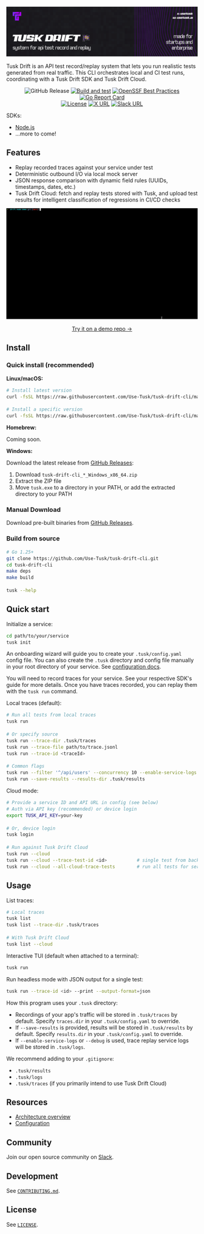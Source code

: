 ![Tusk CLI Banner](assets/tusk-banner.png)

Tusk Drift is an API test record/replay system that lets you run realistic tests generated from real traffic. This CLI orchestrates local and CI test runs, coordinating with a Tusk Drift SDK and Tusk Drift Cloud.

<div align="center">

![GitHub Release](https://img.shields.io/github/v/release/Use-Tusk/tusk-drift-cli)
[![Build and test](https://github.com/Use-Tusk/tusk-drift-cli/actions/workflows/main.yml/badge.svg?branch=main)](https://github.com/Use-Tusk/tusk-drift-cli/actions/workflows/main.yml)
[![OpenSSF Best Practices](https://www.bestpractices.dev/projects/11340/badge)](https://www.bestpractices.dev/projects/11340)
[![Go Report Card](https://goreportcard.com/badge/github.com/Use-Tusk/tusk-drift-cli)](https://goreportcard.com/report/github.com/Use-Tusk/tusk-drift-cli)
<br>
[![License](https://img.shields.io/badge/License-Apache_2.0-blue.svg)](https://opensource.org/licenses/Apache-2.0)
[![X URL](https://img.shields.io/twitter/url?url=https%3A%2F%2Fx.com%2Fusetusk&style=flat&logo=x&label=Tusk&color=BF40BF)](https://x.com/usetusk)
[![Slack URL](https://img.shields.io/badge/slack-badge?style=flat&logo=slack&label=Tusk&color=BF40BF)](https://join.slack.com/t/tusk-community/shared_invite/zt-3fve1s7ie-NAAUn~UpHsf1m_2tdoGjsQ)

</div>

SDKs:

- [Node.js](https://github.com/Use-Tusk/drift-node-sdk)
- ...more to come!

## Features

- Replay recorded traces against your service under test
- Deterministic outbound I/O via local mock server
- JSON response comparison with dynamic field rules (UUIDs, timestamps, dates, etc.)
- Tusk Drift Cloud: fetch and replay tests stored with Tusk, and upload test results for intelligent classification of regressions in CI/CD checks

<div align="center">

![Demo](assets/demo.gif)
<p><a href="https://github.com/Use-Tusk/drift-node-demo">Try it on a demo repo →</a></p>

</div>

## Install

### Quick install (recommended)

**Linux/macOS:**

```bash
# Install latest version
curl -fsSL https://raw.githubusercontent.com/Use-Tusk/tusk-drift-cli/main/install.sh | sh

# Install a specific version
curl -fsSL https://raw.githubusercontent.com/Use-Tusk/tusk-drift-cli/main/install.sh | sh -s -- v1.2.3
```

**Homebrew:**

Coming soon.

**Windows:**

Download the latest release from [GitHub Releases](https://github.com/Use-Tusk/tusk-drift-cli/releases/latest):

1. Download `tusk-drift-cli_*_Windows_x86_64.zip`
2. Extract the ZIP file
3. Move `tusk.exe` to a directory in your PATH, or add the extracted directory to your PATH

### Manual Download

Download pre-built binaries from [GitHub Releases](https://github.com/Use-Tusk/tusk-drift-cli/releases/latest).

### Build from source

```bash
# Go 1.25+
git clone https://github.com/Use-Tusk/tusk-drift-cli.git
cd tusk-drift-cli
make deps
make build

tusk --help
```

## Quick start

Initialize a service:

```bash
cd path/to/your/service
tusk init
```

An onboarding wizard will guide you to create your `.tusk/config.yaml` config file.
You can also create the `.tusk` directory and config file manually in your root directory of your service. See [configuration docs](/docs/configuration.md).

You will need to record traces for your service. See your respective SDK's guide for more details. Once you have traces recorded, you can replay them with the `tusk run` command.

Local traces (default):

```bash
# Run all tests from local traces
tusk run

# Or specify source
tusk run --trace-dir .tusk/traces
tusk run --trace-file path/to/trace.jsonl
tusk run --trace-id <traceId>

# Common flags
tusk run --filter '^/api/users' --concurrency 10 --enable-service-logs
tusk run --save-results --results-dir .tusk/results
```

Cloud mode:

```bash
# Provide a service ID and API URL in config (see below)
# Auth via API key (recommended) or device login
export TUSK_API_KEY=your-key

# Or, device login
tusk login

# Run against Tusk Drift Cloud
tusk run --cloud
tusk run --cloud --trace-test-id <id>           # single test from backend
tusk run --cloud --all-cloud-trace-tests        # run all tests for service
```

## Usage

List traces:

```bash
# Local traces
tusk list
tusk list --trace-dir .tusk/traces

# With Tusk Drift Cloud
tusk list --cloud
```

Interactive TUI (default when attached to a terminal):

```bash
tusk run
```

Run headless mode with JSON output for a single test:

```bash
tusk run --trace-id <id> --print --output-format=json
```

How this program uses your `.tusk` directory:

- Recordings of your app's traffic will be stored in `.tusk/traces` by default.
Specify `traces.dir` in your `.tusk/config.yaml` to override.
- If `--save-results` is provided, results will be stored in `.tusk/results` by default. Specify `results.dir` in your `.tusk/config.yaml` to override.
- If `--enable-service-logs` or `--debug` is used, trace replay service logs will be stored in `.tusk/logs`.

We recommend adding to your `.gitignore`:

- `.tusk/results`
- `.tusk/logs`
- `.tusk/traces` (if you primarily intend to use Tusk Drift Cloud)

## Resources

- [Architecture overview](docs/architecture.md)
- [Configuration](docs/configuration.md)

## Community

Join our open source community on [Slack](https://join.slack.com/t/tusk-community/shared_invite/zt-3fve1s7ie-NAAUn~UpHsf1m_2tdoGjsQ).

## Development

See [`CONTRIBUTING.md`](./CONTRIBUTING.md).

## License

See [`LICENSE`](./LICENSE).
